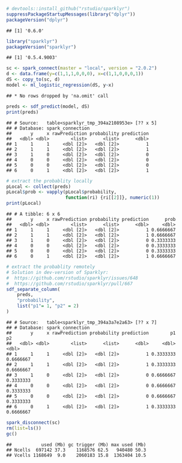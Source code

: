 <!-- README.md is generated from README.Rmd. Please edit that file -->
``` r
# devtools::install_github("rstudio/sparklyr")
suppressPackageStartupMessages(library("dplyr"))
packageVersion("dplyr")
```

    ## [1] '0.6.0'

``` r
library("sparklyr")
packageVersion("sparklyr")
```

    ## [1] '0.5.4.9003'

``` r
sc <- spark_connect(master = "local", version = "2.0.2")
d <- data.frame(y=c(1,1,1,0,0,0), x=c(1,1,0,0,0,1))
dS <- copy_to(sc, d)
model <- ml_logistic_regression(dS, y~x)
```

    ## * No rows dropped by 'na.omit' call

``` r
preds <- sdf_predict(model, dS) 
print(preds)
```

    ## # Source:   table<sparklyr_tmp_394a2108953e> [?? x 5]
    ## # Database: spark_connection
    ##       y     x rawPrediction probability prediction
    ##   <dbl> <dbl>        <list>      <list>      <dbl>
    ## 1     1     1     <dbl [2]>   <dbl [2]>          1
    ## 2     1     1     <dbl [2]>   <dbl [2]>          1
    ## 3     1     0     <dbl [2]>   <dbl [2]>          0
    ## 4     0     0     <dbl [2]>   <dbl [2]>          0
    ## 5     0     0     <dbl [2]>   <dbl [2]>          0
    ## 6     0     1     <dbl [2]>   <dbl [2]>          1

``` r
# extract the probablity locally
pLocal <- collect(preds)
pLocal$prob <- vapply(pLocal$probability,
                      function(ri) {ri[[2]]}, numeric(1))
print(pLocal)
```

    ## # A tibble: 6 x 6
    ##       y     x rawPrediction probability prediction      prob
    ##   <dbl> <dbl>        <list>      <list>      <dbl>     <dbl>
    ## 1     1     1     <dbl [2]>   <dbl [2]>          1 0.6666667
    ## 2     1     1     <dbl [2]>   <dbl [2]>          1 0.6666667
    ## 3     1     0     <dbl [2]>   <dbl [2]>          0 0.3333333
    ## 4     0     0     <dbl [2]>   <dbl [2]>          0 0.3333333
    ## 5     0     0     <dbl [2]>   <dbl [2]>          0 0.3333333
    ## 6     0     1     <dbl [2]>   <dbl [2]>          1 0.6666667

``` r
# extract the probablity remotely
# Solution in dev-version of Sparklyr:
#  https://github.com/rstudio/sparklyr/issues/648
#  https://github.com/rstudio/sparklyr/pull/667
sdf_separate_column(
    preds,
    "probability",
    list("p1"= 1, "p2" = 2)
)
```

    ## # Source:   table<sparklyr_tmp_394a3a7e2a63> [?? x 7]
    ## # Database: spark_connection
    ##       y     x rawPrediction probability prediction        p1        p2
    ##   <dbl> <dbl>        <list>      <list>      <dbl>     <dbl>     <dbl>
    ## 1     1     1     <dbl [2]>   <dbl [2]>          1 0.3333333 0.6666667
    ## 2     1     1     <dbl [2]>   <dbl [2]>          1 0.3333333 0.6666667
    ## 3     1     0     <dbl [2]>   <dbl [2]>          0 0.6666667 0.3333333
    ## 4     0     0     <dbl [2]>   <dbl [2]>          0 0.6666667 0.3333333
    ## 5     0     0     <dbl [2]>   <dbl [2]>          0 0.6666667 0.3333333
    ## 6     0     1     <dbl [2]>   <dbl [2]>          1 0.3333333 0.6666667

``` r
spark_disconnect(sc)
rm(list=ls())
gc()
```

    ##           used (Mb) gc trigger (Mb) max used (Mb)
    ## Ncells  697142 37.3    1168576 62.5   940480 50.3
    ## Vcells 1168649  9.0    2060183 15.8  1363404 10.5
